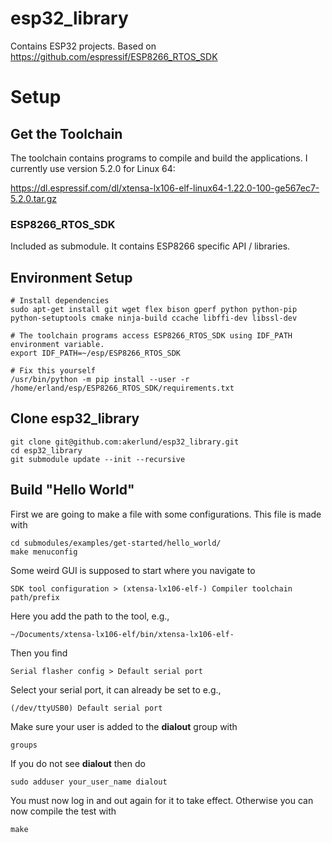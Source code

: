 # esp32_library
Contains ESP32 projects. Based on https://github.com/espressif/ESP8266_RTOS_SDK

# Setup

## Get the Toolchain

The toolchain contains programs to compile and build the applications. I currently use version 5.2.0 for Linux 64:

https://dl.espressif.com/dl/xtensa-lx106-elf-linux64-1.22.0-100-ge567ec7-5.2.0.tar.gz

### ESP8266_RTOS_SDK

Included as submodule. It contains ESP8266 specific API / libraries.

## Environment Setup

```
# Install dependencies
sudo apt-get install git wget flex bison gperf python python-pip python-setuptools cmake ninja-build ccache libffi-dev libssl-dev

# The toolchain programs access ESP8266_RTOS_SDK using IDF_PATH environment variable.
export IDF_PATH=~/esp/ESP8266_RTOS_SDK

# Fix this yourself
/usr/bin/python -m pip install --user -r /home/erland/esp/ESP8266_RTOS_SDK/requirements.txt
```

## Clone esp32_library

```
git clone git@github.com:akerlund/esp32_library.git
cd esp32_library
git submodule update --init --recursive
```

## Build "Hello World"

First we are going to make a file with some configurations. This file is made with

```
cd submodules/examples/get-started/hello_world/
make menuconfig
```

Some weird GUI is supposed to start where you navigate to

```
SDK tool configuration > (xtensa-lx106-elf-) Compiler toolchain path/prefix
```

Here you add the path to the tool, e.g.,

```
~/Documents/xtensa-lx106-elf/bin/xtensa-lx106-elf-
```

Then you find

```
Serial flasher config > Default serial port
```

Select your serial port, it can already be set to e.g.,

```
(/dev/ttyUSB0) Default serial port
```

Make sure your user is added to the **dialout** group with

```
groups
```

If you do not see **dialout** then do

```
sudo adduser your_user_name dialout
```

You must now log in and out again for it to take effect.
Otherwise you can now compile the test with

```
make
```

